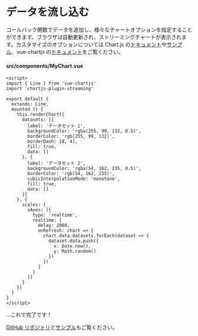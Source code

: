 # データを流し込む

コールバック関数でデータを追加し、様々なチャートオプションを指定することができます。ブラウザは自動更新され、ストリーミングチャートが表示されます。カスタマイズのオプションについては Chart.js の[ドキュメント](https://www.chartjs.org/docs/2.8.0)や[サンプル](https://www.chartjs.org/samples)、vue-chartjs の[ドキュメント](https://vue-chartjs.org/#/Home)をご覧ください。

#### src/components/MyChart.vue

```html{10-14,17-21,28-38}
<script>
import { Line } from 'vue-chartjs'
import 'chartjs-plugin-streaming'

export default {
  extends: Line,
  mounted () {
    this.renderChart({
      datasets: [{
        label: 'データセット 1',
        backgroundColor: 'rgba(255, 99, 132, 0.5)',
        borderColor: 'rgb(255, 99, 132)',
        borderDash: [8, 4],
        fill: true,
        data: []
      }, {
        label: 'データセット 2',
        backgroundColor: 'rgba(54, 162, 235, 0.5)',
        borderColor: 'rgb(54, 162, 235)',
        cubicInterpolationMode: 'monotone',
        fill: true,
        data: []
      }]
    }, {
      scales: {
        xAxes: [{
          type: 'realtime',
          realtime: {
            delay: 2000,
            onRefresh: chart => {
              chart.data.datasets.forEach(dataset => {
                dataset.data.push({
                  x: Date.now(),
                  y: Math.random()
                })
              })
            }
          }
        }]
      }
    })
  }
}
</script>
```

...これで完了です！

[GitHub リポジトリ](https://github.com/nagix/chartjs-plugin-streaming)と[サンプル](../../samples)もご覧ください。
